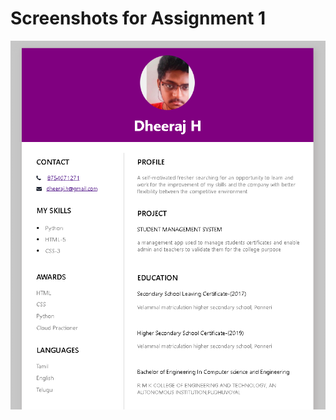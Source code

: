 # Screenshots for Assignment 1

![Alt text](/Assignments/Dheeraj/Assignment-1/Screenshot.png?raw=true)
